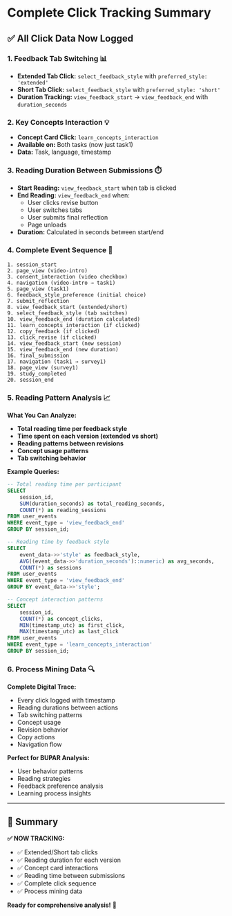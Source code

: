 # Complete Click Tracking Summary

## ✅ All Click Data Now Logged

### 1. **Feedback Tab Switching** 📊
- **Extended Tab Click:** `select_feedback_style` with `preferred_style: 'extended'`
- **Short Tab Click:** `select_feedback_style` with `preferred_style: 'short'`
- **Duration Tracking:** `view_feedback_start` → `view_feedback_end` with `duration_seconds`

### 2. **Key Concepts Interaction** 💡
- **Concept Card Click:** `learn_concepts_interaction`
- **Available on:** Both tasks (now just task1)
- **Data:** Task, language, timestamp

### 3. **Reading Duration Between Submissions** ⏱️
- **Start Reading:** `view_feedback_start` when tab is clicked
- **End Reading:** `view_feedback_end` when:
  - User clicks revise button
  - User switches tabs
  - User submits final reflection
  - Page unloads
- **Duration:** Calculated in seconds between start/end

### 4. **Complete Event Sequence** 🔄

```
1. session_start
2. page_view (video-intro)
3. consent_interaction (video checkbox)
4. navigation (video-intro → task1)
5. page_view (task1)
6. feedback_style_preference (initial choice)
7. submit_reflection
8. view_feedback_start (extended/short)
9. select_feedback_style (tab switches)
10. view_feedback_end (duration calculated)
11. learn_concepts_interaction (if clicked)
12. copy_feedback (if clicked)
13. click_revise (if clicked)
14. view_feedback_start (new session)
15. view_feedback_end (new duration)
16. final_submission
17. navigation (task1 → survey1)
18. page_view (survey1)
19. study_completed
20. session_end
```

### 5. **Reading Pattern Analysis** 📈

**What You Can Analyze:**
- **Total reading time per feedback style**
- **Time spent on each version (extended vs short)**
- **Reading patterns between revisions**
- **Concept usage patterns**
- **Tab switching behavior**

**Example Queries:**
```sql
-- Total reading time per participant
SELECT 
    session_id,
    SUM(duration_seconds) as total_reading_seconds,
    COUNT(*) as reading_sessions
FROM user_events 
WHERE event_type = 'view_feedback_end'
GROUP BY session_id;

-- Reading time by feedback style
SELECT 
    event_data->>'style' as feedback_style,
    AVG((event_data->>'duration_seconds')::numeric) as avg_seconds,
    COUNT(*) as sessions
FROM user_events 
WHERE event_type = 'view_feedback_end'
GROUP BY event_data->>'style';

-- Concept interaction patterns
SELECT 
    session_id,
    COUNT(*) as concept_clicks,
    MIN(timestamp_utc) as first_click,
    MAX(timestamp_utc) as last_click
FROM user_events 
WHERE event_type = 'learn_concepts_interaction'
GROUP BY session_id;
```

### 6. **Process Mining Data** 🔍

**Complete Digital Trace:**
- Every click logged with timestamp
- Reading durations between actions
- Tab switching patterns
- Concept usage
- Revision behavior
- Copy actions
- Navigation flow

**Perfect for BUPAR Analysis:**
- User behavior patterns
- Reading strategies
- Feedback preference analysis
- Learning process insights

---

## 🎯 Summary

**✅ NOW TRACKING:**
- ✅ Extended/Short tab clicks
- ✅ Reading duration for each version
- ✅ Concept card interactions
- ✅ Reading time between submissions
- ✅ Complete click sequence
- ✅ Process mining data

**Ready for comprehensive analysis!** 🚀
